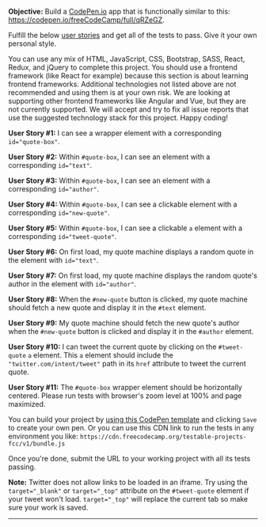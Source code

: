 <div class="challenge-instructions"><div><section id="description">
<p><strong>Objective:</strong> Build a <a href="https://codepen.io">CodePen.io</a> app that is functionally similar to this: <a href="https://codepen.io/freeCodeCamp/full/qRZeGZ">https://codepen.io/freeCodeCamp/full/qRZeGZ</a>.</p>
<p>Fulfill the below <a href="https://en.wikipedia.org/wiki/User_story">user stories</a> and get all of the tests to pass. Give it your own personal style.</p>
<p>You can use any mix of HTML, JavaScript, CSS, Bootstrap, SASS, React, Redux, and jQuery to complete this project. You should use a frontend framework (like React for example) because this section is about learning frontend frameworks. Additional technologies not listed above are not recommended and using them is at your own risk. We are looking at supporting other frontend frameworks like Angular and Vue, but they are not currently supported. We will accept and try to fix all issue reports that use the suggested technology stack for this project. Happy coding!</p>
<p><strong>User Story #1:</strong> I can see a wrapper element with a corresponding <code>id="quote-box"</code>.</p>
<p><strong>User Story #2:</strong> Within <code>#quote-box</code>, I can see an element with a corresponding <code>id="text"</code>.</p>
<p><strong>User Story #3:</strong> Within <code>#quote-box</code>, I can see an element with a corresponding <code>id="author"</code>.</p>
<p><strong>User Story #4:</strong> Within <code>#quote-box</code>, I can see a clickable element with a corresponding <code>id="new-quote"</code>.</p>
<p><strong>User Story #5:</strong> Within <code>#quote-box</code>, I can see a clickable <code>a</code> element with a corresponding <code>id="tweet-quote"</code>.</p>
<p><strong>User Story #6:</strong> On first load, my quote machine displays a random quote in the element with <code>id="text"</code>.</p>
<p><strong>User Story #7:</strong> On first load, my quote machine displays the random quote's author in the element with <code>id="author"</code>.</p>
<p><strong>User Story #8:</strong> When the <code>#new-quote</code> button is clicked, my quote machine should fetch a new quote and display it in the <code>#text</code> element.</p>
<p><strong>User Story #9:</strong> My quote machine should fetch the new quote's author when the <code>#new-quote</code> button is clicked and display it in the <code>#author</code> element.</p>
<p><strong>User Story #10:</strong> I can tweet the current quote by clicking on the <code>#tweet-quote</code> <code>a</code> element. This <code>a</code> element should include the <code>"twitter.com/intent/tweet"</code> path in its <code>href</code> attribute to tweet the current quote.</p>
<p><strong>User Story #11:</strong> The <code>#quote-box</code> wrapper element should be horizontally centered. Please run tests with browser's zoom level at 100% and page maximized.</p>
<p>You can build your project by <a href="https://codepen.io/pen?template=MJjpwO" target="_blank" rel="nofollow">using this CodePen template</a> and clicking <code>Save</code> to create your own pen. Or you can use this CDN link to run the tests in any environment you like: <code>https://cdn.freecodecamp.org/testable-projects-fcc/v1/bundle.js</code></p>
<p>Once you're done, submit the URL to your working project with all its tests passing.</p>
<p><strong>Note:</strong> Twitter does not allow links to be loaded in an iframe. Try using the <code>target="_blank"</code> or <code>target="_top"</code> attribute on the <code>#tweet-quote</code> element if your tweet won't load. <code>target="_top"</code> will replace the current tab so make sure your work is saved.</p>
</section></div><hr></div>